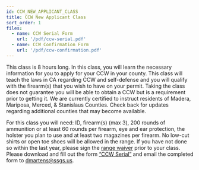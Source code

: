 ```yaml
---
id: CCW_NEW_APPLICANT_CLASS
title: CCW New Applicant Class
sort_order: 1
files:
  - name: CCW Serial Form
    url: '/pdf/ccw-serial.pdf'
  - name: CCW Confirmation Form
    url: '/pdf/ccw-confirmation.pdf'
---
```

This class is 8 hours long.  In this class, you will learn the necessary information for you to apply for your CCW in your county.  This class will teach the laws in CA regarding CCW and self-defense and you will qualify with the firearm(s) that you wish to have on your permit.  Taking the class does not guarantee you will be able to obtain a CCW but is a requirement prior to getting it.  We are currently certified to instruct residents of Madera, Mariposa, Merced, & Stanislaus Counties. Check back for updates regarding additional counties that may become available. 

For this class you will need: ID, firearm(s) (max 3), 200 rounds of ammunition or at least 60 rounds per firearm, eye and ear protection, the holster you plan to use and at least two magazines per firearm.  No low-cut shirts or open toe shoes will be allowed in the range. If you have not done so within the last year, please sign the [range waiver](http://www.smartwaiver.com/v/stagestopgunshop) prior to your class.  Please download and fill out the form [“CCW Serial”](/pdf/ccw-serial.pdf) and email the completed form to [dmartens@ssgs.us](mailto:dmartens@ssgs.us).

